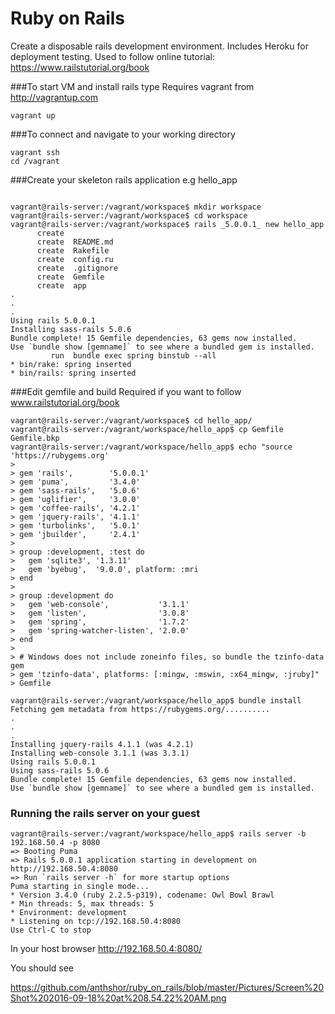 # Ruby on Rails 
Create a disposable rails development environment. Includes Heroku for deployment testing.
Used to follow online tutorial: https://www.railstutorial.org/book

###To start VM and install rails type
Requires vagrant from http://vagrantup.com
```
vagrant up
```
###To connect and navigate to your working directory
```
vagrant ssh
cd /vagrant
```

###Create your skeleton rails application
e.g hello_app
```

vagrant@rails-server:/vagrant/workspace$ mkdir workspace
vagrant@rails-server:/vagrant/workspace$ cd workspace
vagrant@rails-server:/vagrant/workspace$ rails _5.0.0.1_ new hello_app
      create  
      create  README.md
      create  Rakefile
      create  config.ru
      create  .gitignore
      create  Gemfile
      create  app
.
.
.
Using rails 5.0.0.1
Installing sass-rails 5.0.6
Bundle complete! 15 Gemfile dependencies, 63 gems now installed.
Use `bundle show [gemname]` to see where a bundled gem is installed.
         run  bundle exec spring binstub --all
* bin/rake: spring inserted
* bin/rails: spring inserted
```

###Edit gemfile and build
Required if you want to follow www.railstutorial.org/book
```
vagrant@rails-server:/vagrant/workspace$ cd hello_app/
vagrant@rails-server:/vagrant/workspace/hello_app$ cp Gemfile Gemfile.bkp
vagrant@rails-server:/vagrant/workspace/hello_app$ echo "source 'https://rubygems.org'
> 
> gem 'rails',        '5.0.0.1'
> gem 'puma',         '3.4.0'
> gem 'sass-rails',   '5.0.6'
> gem 'uglifier',     '3.0.0'
> gem 'coffee-rails', '4.2.1'
> gem 'jquery-rails', '4.1.1'
> gem 'turbolinks',   '5.0.1'
> gem 'jbuilder',     '2.4.1'
> 
> group :development, :test do
>   gem 'sqlite3', '1.3.11'
>   gem 'byebug',  '9.0.0', platform: :mri
> end
> 
> group :development do
>   gem 'web-console',           '3.1.1'
>   gem 'listen',                '3.0.8'
>   gem 'spring',                '1.7.2'
>   gem 'spring-watcher-listen', '2.0.0'
> end
> 
> # Windows does not include zoneinfo files, so bundle the tzinfo-data gem
> gem 'tzinfo-data', platforms: [:mingw, :mswin, :x64_mingw, :jruby]" > Gemfile

vagrant@rails-server:/vagrant/workspace/hello_app$ bundle install
Fetching gem metadata from https://rubygems.org/..........
.
.
.
Installing jquery-rails 4.1.1 (was 4.2.1)
Installing web-console 3.1.1 (was 3.3.1)
Using rails 5.0.0.1
Using sass-rails 5.0.6
Bundle complete! 15 Gemfile dependencies, 63 gems now installed.
Use `bundle show [gemname]` to see where a bundled gem is installed.
```

### Running the rails server on your guest
```
vagrant@rails-server:/vagrant/workspace/hello_app$ rails server -b 192.168.50.4 -p 8080
=> Booting Puma
=> Rails 5.0.0.1 application starting in development on http://192.168.50.4:8080
=> Run `rails server -h` for more startup options
Puma starting in single mode...
* Version 3.4.0 (ruby 2.2.5-p319), codename: Owl Bowl Brawl
* Min threads: 5, max threads: 5
* Environment: development
* Listening on tcp://192.168.50.4:8080
Use Ctrl-C to stop
```

In your host browser
http://192.168.50.4:8080/

You should see

https://github.com/anthshor/ruby_on_rails/blob/master/Pictures/Screen%20Shot%202016-09-18%20at%208.54.22%20AM.png
